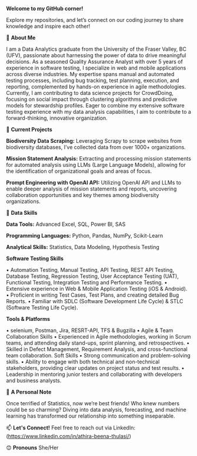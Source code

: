 
**Welcome to my GitHub corner!**

Explore my repositories, and let’s connect on our coding journey to share knowledge and inspire each other!

🌱 **About Me**

I am a Data Analytics graduate from the University of the Fraser Valley, BC (UFV), passionate about harnessing the power of data to drive meaningful decisions. As a seasoned Quality Assurance Analyst with over 5 years of experience in software testing, I specialize in web and mobile applications across diverse industries. My expertise spans manual and automated testing processes, including bug tracking, test planning, execution, and reporting, complemented by hands-on experience in agile methodologies. Currently, I am contributing to data science projects for CrowdDoing, focusing on social impact through clustering algorithms and predictive models for stewardship profiles. Eager to combine my extensive software testing experience with my data analysis capabilities, I aim to contribute to a forward-thinking, innovative organization.

🔭 **Current Projects**

**Biodiversity Data Scraping:** Leveraging Scrapy to scrape websites from biodiversity databases, I’ve collected data from over 1000+ organizations.

**Mission Statement Analysis:** Extracting and processing mission statements for automated analysis using LLMs (Large Language Models), allowing for the identification of organizational goals and areas of focus.

**Prompt Engineering with OpenAI API:** Utilizing OpenAI API and LLMs to enable deeper analysis of mission statements and reports, uncovering collaboration opportunities and key themes among biodiversity organizations.

🚀 **Data Skills**

**Data Tools:** Advanced Excel, SQL, Power BI, SAS

**Programming Languages:** Python, Pandas, NumPy, Scikit-Learn

**Analytical Skills:** Statistics, Data Modeling, Hypothesis Testing

**Software Testing Skills**

•	Automation Testing, Manual Testing, API Testing, REST API Testing, Database Testing, Regression Testing, User Acceptance Testing (UAT), Functional Testing, Integration Testing and Performance Testing.
•	Extensive experience in Web & Mobile Application Testing (iOS & Android).
•	Proficient in writing Test Cases, Test Plans, and creating detailed Bug Reports.
•	Familiar with SDLC (Software Development Life Cycle) & STLC (Software Testing Life Cycle).

**Tools & Platforms**

•	 selenium, Postman, Jira, RESRT-API, TFS & Bugzilla
• Agile & Team Collaboration Skills
•	Experienced in Agile methodologies, working in Scrum teams, and attending daily stand-ups, sprint planning, and retrospectives.
•	Skilled in Defect Management, Requirement Analysis, and cross-functional team collaboration.
Soft Skills	
•	Strong communication and problem-solving skills.
•	Ability to engage with both technical and non-technical stakeholders, providing clear updates on project status and test results.
•	Leadership in mentoring junior testers and collaborating with developers and business analysts.

👯 **A Personal Note**

Once terrified of Statistics, now we’re best friends! Who knew numbers could be so charming? Diving into data analysis, forecasting, and machine learning has transformed our relationship into something inseparable.

📫 **Let's Connect!**
Feel free to reach out via LinkedIn: (https://www.linkedin.com/in/athira-beena-thulasi/)

😊 **Pronouns**
She/Her




